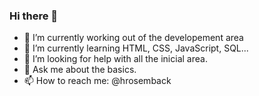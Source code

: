 ### Hi there 👋



- 🔭 I’m currently working out of the developement area
- 🌱 I’m currently learning HTML, CSS, JavaScript, SQL...
- 🤔 I’m looking for help with all the inicial area.
- 💬 Ask me about the basics.
- 📫 How to reach me: @hrosemback


